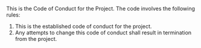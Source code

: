 This is the Code of Conduct for the Project. The code involves the following
rules:

1) This is the established code of conduct for the project.
2) Any attempts to change this code of conduct shall result in termination
from the project.
